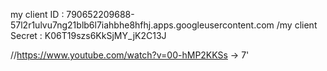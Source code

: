 my client ID : 790652209688-57l2r1ulvu7ng21blb6l7iahbhe8hfhj.apps.googleusercontent.com
/my client Secret : K06T19szs6KkSjMY_jK2C13J


//https://www.youtube.com/watch?v=00-hMP2KKSs -> 7'
